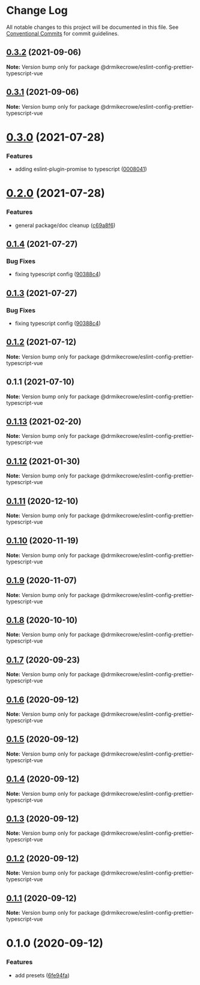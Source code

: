 # Change Log

All notable changes to this project will be documented in this file.
See [Conventional Commits](https://conventionalcommits.org) for commit guidelines.

## [0.3.2](https://github.com/drmikecrowe/configs/compare/@drmikecrowe/eslint-config-prettier-typescript-vue@0.3.1...@drmikecrowe/eslint-config-prettier-typescript-vue@0.3.2) (2021-09-06)

**Note:** Version bump only for package @drmikecrowe/eslint-config-prettier-typescript-vue





## [0.3.1](https://github.com/drmikecrowe/configs/compare/@drmikecrowe/eslint-config-prettier-typescript-vue@0.3.0...@drmikecrowe/eslint-config-prettier-typescript-vue@0.3.1) (2021-09-06)

**Note:** Version bump only for package @drmikecrowe/eslint-config-prettier-typescript-vue





# [0.3.0](https://github.com/drmikecrowe/configs/compare/@drmikecrowe/eslint-config-prettier-typescript-vue@0.2.0...@drmikecrowe/eslint-config-prettier-typescript-vue@0.3.0) (2021-07-28)


### Features

* adding eslint-plugin-promise to typescript ([0008041](https://github.com/drmikecrowe/configs/commit/000804187fc90abc0789626758f4bfedf8e199d8))





# [0.2.0](https://github.com/drmikecrowe/configs/compare/@drmikecrowe/eslint-config-prettier-typescript-vue@0.1.4...@drmikecrowe/eslint-config-prettier-typescript-vue@0.2.0) (2021-07-28)


### Features

* general package/doc cleanup ([c69a8f6](https://github.com/drmikecrowe/configs/commit/c69a8f60a03531f44d7996955d48d522d9637427))





## [0.1.4](https://github.com/drmikecrowe/configs/compare/@drmikecrowe/eslint-config-prettier-typescript-vue@0.1.2...@drmikecrowe/eslint-config-prettier-typescript-vue@0.1.4) (2021-07-27)

### Bug Fixes

- fixing typescript config ([90388c4](https://github.com/drmikecrowe/configs/commit/90388c4a744ba11070f668e752123d549994c4fb))

## [0.1.3](https://github.com/drmikecrowe/configs/compare/@drmikecrowe/eslint-config-prettier-typescript-vue@0.1.2...@drmikecrowe/eslint-config-prettier-typescript-vue@0.1.3) (2021-07-27)

### Bug Fixes

- fixing typescript config ([90388c4](https://github.com/drmikecrowe/configs/commit/90388c4a744ba11070f668e752123d549994c4fb))

## [0.1.2](https://github.com/drmikecrowe/configs/compare/@drmikecrowe/eslint-config-prettier-typescript-vue@0.1.1...@drmikecrowe/eslint-config-prettier-typescript-vue@0.1.2) (2021-07-12)

**Note:** Version bump only for package @drmikecrowe/eslint-config-prettier-typescript-vue

## 0.1.1 (2021-07-10)

**Note:** Version bump only for package @drmikecrowe/eslint-config-prettier-typescript-vue

## [0.1.13](https://github.com/drmikecrowe/configs/compare/@drmikecrowe/eslint-config-prettier-typescript-vue@0.1.12...@drmikecrowe/eslint-config-prettier-typescript-vue@0.1.13) (2021-02-20)

**Note:** Version bump only for package @drmikecrowe/eslint-config-prettier-typescript-vue

## [0.1.12](https://github.com/drmikecrowe/configs/compare/@drmikecrowe/eslint-config-prettier-typescript-vue@0.1.11...@drmikecrowe/eslint-config-prettier-typescript-vue@0.1.12) (2021-01-30)

**Note:** Version bump only for package @drmikecrowe/eslint-config-prettier-typescript-vue

## [0.1.11](https://github.com/drmikecrowe/configs/compare/@drmikecrowe/eslint-config-prettier-typescript-vue@0.1.10...@drmikecrowe/eslint-config-prettier-typescript-vue@0.1.11) (2020-12-10)

**Note:** Version bump only for package @drmikecrowe/eslint-config-prettier-typescript-vue

## [0.1.10](https://github.com/drmikecrowe/configs/compare/@drmikecrowe/eslint-config-prettier-typescript-vue@0.1.9...@drmikecrowe/eslint-config-prettier-typescript-vue@0.1.10) (2020-11-19)

**Note:** Version bump only for package @drmikecrowe/eslint-config-prettier-typescript-vue

## [0.1.9](https://github.com/drmikecrowe/configs/compare/@drmikecrowe/eslint-config-prettier-typescript-vue@0.1.8...@drmikecrowe/eslint-config-prettier-typescript-vue@0.1.9) (2020-11-07)

**Note:** Version bump only for package @drmikecrowe/eslint-config-prettier-typescript-vue

## [0.1.8](https://github.com/drmikecrowe/configs/compare/@drmikecrowe/eslint-config-prettier-typescript-vue@0.1.7...@drmikecrowe/eslint-config-prettier-typescript-vue@0.1.8) (2020-10-10)

**Note:** Version bump only for package @drmikecrowe/eslint-config-prettier-typescript-vue

## [0.1.7](https://github.com/drmikecrowe/configs/compare/@drmikecrowe/eslint-config-prettier-typescript-vue@0.1.6...@drmikecrowe/eslint-config-prettier-typescript-vue@0.1.7) (2020-09-23)

**Note:** Version bump only for package @drmikecrowe/eslint-config-prettier-typescript-vue

## [0.1.6](https://github.com/drmikecrowe/configs/compare/@drmikecrowe/eslint-config-prettier-typescript-vue@0.1.5...@drmikecrowe/eslint-config-prettier-typescript-vue@0.1.6) (2020-09-12)

**Note:** Version bump only for package @drmikecrowe/eslint-config-prettier-typescript-vue

## [0.1.5](https://github.com/drmikecrowe/configs/compare/@drmikecrowe/eslint-config-prettier-typescript-vue@0.1.4...@drmikecrowe/eslint-config-prettier-typescript-vue@0.1.5) (2020-09-12)

**Note:** Version bump only for package @drmikecrowe/eslint-config-prettier-typescript-vue

## [0.1.4](https://github.com/drmikecrowe/configs/compare/@drmikecrowe/eslint-config-prettier-typescript-vue@0.1.3...@drmikecrowe/eslint-config-prettier-typescript-vue@0.1.4) (2020-09-12)

**Note:** Version bump only for package @drmikecrowe/eslint-config-prettier-typescript-vue

## [0.1.3](https://github.com/drmikecrowe/configs/compare/@drmikecrowe/eslint-config-prettier-typescript-vue@0.1.2...@drmikecrowe/eslint-config-prettier-typescript-vue@0.1.3) (2020-09-12)

**Note:** Version bump only for package @drmikecrowe/eslint-config-prettier-typescript-vue

## [0.1.2](https://github.com/drmikecrowe/configs/compare/@drmikecrowe/eslint-config-prettier-typescript-vue@0.1.1...@drmikecrowe/eslint-config-prettier-typescript-vue@0.1.2) (2020-09-12)

**Note:** Version bump only for package @drmikecrowe/eslint-config-prettier-typescript-vue

## [0.1.1](https://github.com/drmikecrowe/configs/compare/@drmikecrowe/eslint-config-prettier-typescript-vue@0.1.0...@drmikecrowe/eslint-config-prettier-typescript-vue@0.1.1) (2020-09-12)

**Note:** Version bump only for package @drmikecrowe/eslint-config-prettier-typescript-vue

# 0.1.0 (2020-09-12)

### Features

- add presets ([6fe94fa](https://github.com/drmikecrowe/configs/commit/6fe94fae4ed9d80b18833c9e5a3f51f710ebda43))
